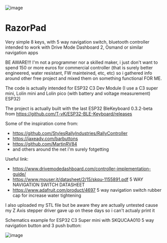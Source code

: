 
![image](https://github.com/razorbac91/RazorPad/assets/10536718/f698e480-2277-45ee-a4cd-efb995287c78)




# RazorPad
Very simple 8 keys, with 5 way navigation switch, bluetooth controller intended to work with Drive Mode Dashboard 2, Osmand or similar navigation apps

BE AWARE!!! I'm not a programmer nor a skilled maker, i just don't want to spend 150 or more euros for commercial controller (that is surely better engineered, water resistant, FW mainteined, etc, etc) so i gathered info around other free project and mixed them on something functional FOR ME.

The code is actually intended for ESP32 C3 Dev Module (I use a C3 super mini, Lolin mini and Lolin pico (with battery and voltage measurement) ESP32)

The project is actually built with the last ESP32 BleKeyboard 0.3.2-beta from https://github.com/T-vK/ESP32-BLE-Keyboard/releases

Some of the inspiration come from:
- https://github.com/StylesRallyIndustries/RallyController
- https://jaxeadv.com/barbuttons
- https://github.com/MartinRV84
- and others around the net i'm surely fotgetting

Useful link:
- https://www.drivemodedashboard.com/controller-implementation-guide/
- https://www.mouser.it/datasheet/2/15/skqu-1155891.pdf  5 WAY NAVIGATION SWITCH DATASHEET
- https://www.adafruit.com/product/4697 5 way navigation switch rubber cap for increase water tightening 



I also uploaded my STL file but be aware they are actually untested cause my Z Axis stepper driver gave up on these days so i can't actualy print it

Schematics example for ESP32 C3 Super mini with SKQUCAA010 5 way navigation button and 3 push button:

![image](https://github.com/razorbac91/RazorPad/assets/10536718/ea5b0c59-9083-4fa6-b867-bcd21fc50e49)



